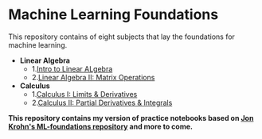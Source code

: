 # Machine Learning Foundations
This repository contains of eight subjects that lay the foundations for machine learning.
* **Linear Algebra**
   * 1.[Intro to Linear ALgebra](https://github.com/deenadayalanai/Maths-for-ML/blob/main/Linear_Algebra_1.ipynb)
   * 2.[Linear Algebra II: Matrix Operations](https://github.com/deenadayalanai/Maths-for-ML/blob/main/Linear_Algebra_2.ipynb)
* **Calculus**
   * 1.[Calculus I: Limits & Derivatives](https://github.com/deenadayalanai/Maths-for-ML/blob/main/Calculus_1.ipynb)
   * 2.[Calculus II: Partial Derivatives & Integrals](https://github.com/deenadayalanai/Maths-for-ML/blob/main/Calculus_2.ipynb)
























**This repository contains my version of practice notebooks based on [Jon Krohn's ML-foundations repository](https://github.com/jonkrohn/ML-foundations) and more to come.**
